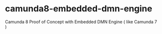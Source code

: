 # camunda8-embedded-dmn-engine

Camunda 8 Proof of Concept with Embedded DMN Engine ( like Camunda 7 )
